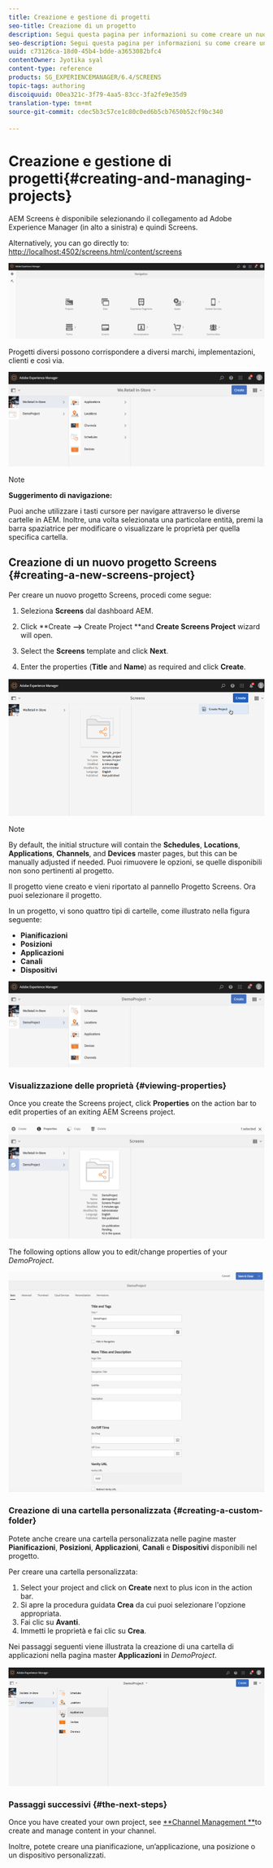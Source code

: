 ```yaml
---
title: Creazione e gestione di progetti
seo-title: Creazione di un progetto
description: Segui questa pagina per informazioni su come creare un nuovo progetto Screens.
seo-description: Segui questa pagina per informazioni su come creare un nuovo progetto Screens.
uuid: c73126ca-18d0-45b4-bdde-a3653082bfc4
contentOwner: Jyotika syal
content-type: reference
products: SG_EXPERIENCEMANAGER/6.4/SCREENS
topic-tags: authoring
discoiquuid: 00ea321c-3f79-4aa5-83cc-3fa2fe9e35d9
translation-type: tm+mt
source-git-commit: cdec5b3c57ce1c80c0ed6b5cb7650b52cf9bc340

---
```



# Creazione e gestione di progetti{#creating-and-managing-projects}

AEM Screens è disponibile selezionando il collegamento ad Adobe Experience Manager (in alto a sinistra) e quindi Screens.

Alternatively, you can ﻿go directly to: [http://localhost:4502/screens.html/content/screens](http://localhost:4502/screens.html/content/screens)

![chlimage_1-14](assets/chlimage_1-14.png)

Progetti diversi possono corrispondere a diversi marchi, implementazioni, clienti e così via.

![screen_shot_2018-08-23at105748am](assets/screen_shot_2018-08-23at105748am.png)

>[!NOTE]
>
>**Suggerimento di navigazione:**
>
>Puoi anche utilizzare i tasti cursore per navigare attraverso le diverse cartelle in AEM. Inoltre, una volta selezionata una particolare entità, premi la barra spaziatrice per modificare o visualizzare le proprietà per quella specifica cartella.

## Creazione di un nuovo progetto Screens {#creating-a-new-screens-project}

Per creare un nuovo progetto Screens, procedi come segue:

1. Seleziona **Screens** dal dashboard AEM.
1. Click **Create **-->** Create Project **and **Create Screens Project** wizard will open.

1. Select the **Screens** template and click **Next**.

1. Enter the properties (**Title** and **Name**) as required and click **Create**.

![player1](assets/player1.gif)

>[!NOTE]
>
>By default, the initial structure will contain the **Schedules**, **Locations**, **Applications**, **Channels**, and **Devices** master pages, but this can be manually adjusted if needed. Puoi rimuovere le opzioni, se quelle disponibili non sono pertinenti al progetto.

Il progetto viene creato e vieni riportato al pannello Progetto Screens. Ora puoi selezionare il progetto.

In un progetto, vi sono quattro tipi di cartelle, come illustrato nella figura seguente:

* **Pianificazioni**
* **Posizioni**
* **Applicazioni**
* **Canali**
* **Dispositivi**

![screen_shot_2018-08-23at110114am](assets/screen_shot_2018-08-23at110114am.png)

### Visualizzazione delle proprietà {#viewing-properties}

Once you create the Screens project, click **Properties** on the action bar to edit properties of an exiting AEM Screens project.

![screen_shot_2018-08-23at110211am](assets/screen_shot_2018-08-23at110211am.png)

The following options allow you to edit/change properties of your *DemoProject*.

![screen_shot_2018-08-23at110409am](assets/screen_shot_2018-08-23at110409am.png)

### Creazione di una cartella personalizzata {#creating-a-custom-folder}

Potete anche creare una cartella personalizzata nelle pagine master **Pianificazioni**, **Posizioni**, **Applicazioni**, **Canali** e **Dispositivi** disponibili nel progetto.

Per creare una cartella personalizzata:

1. Select your project and click on **Create** next to plus icon in the action bar.
1. Si apre la procedura guidata **Crea** da cui puoi selezionare l&#39;opzione appropriata.
1. Fai clic su **Avanti**.
1. Immetti le proprietà e fai clic su **Crea**.

Nei passaggi seguenti viene illustrata la creazione di una cartella di applicazioni nella pagina master **Applicazioni** in *DemoProject*.

![player2-1](assets/player2-1.gif)

### Passaggi successivi {#the-next-steps}

Once you have created your own project, see [**Channel Management **](/help/screens/managing-channels.md)to create and manage content in your channel.

Inoltre, potete creare una pianificazione, un’applicazione, una posizione o un dispositivo personalizzati.
